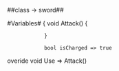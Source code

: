 ##class -> sword##

#Variables#
{
                void Attack()
                {
                
                }

                bool isCharged => true
overide void Use => Attack()


